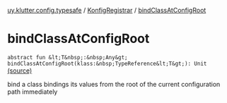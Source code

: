 [uy.klutter.config.typesafe](../index.md) / [KonfigRegistrar](index.md) / [bindClassAtConfigRoot](.)


# bindClassAtConfigRoot

`abstract fun &lt;T&nbsp;:&nbsp;Any&gt; bindClassAtConfigRoot(klass:&nbsp;TypeReference&lt;T&gt;): Unit` [(source)](https://github.com/kohesive/klutter/blob/master/config-typesafe-jdk6/src/main/kotlin/uy/klutter/config/typesafe/InjektConfig.kt#L74)

bind a class bindings its values from the root of the current configuration path immediately



